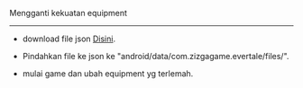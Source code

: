  Mengganti kekuatan equipment
***

* download file json [Disini](https://raw.githubusercontent.com/RifkyXD/files/main/mod/Equipment.json).

* Pindahkan file ke json ke "android/data/com.zizgagame.evertale/files/".

* mulai game dan ubah equipment yg terlemah.
